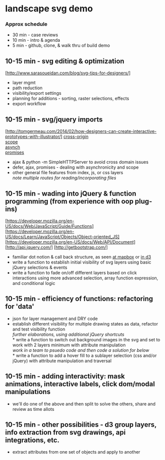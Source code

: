 # landscape svg demo

### Approx schedule  
* 30 min - case reviews  
* 10 min - intro & agenda  
* 5 min - github, clone, & walk thru of build demo  

## 10-15 min - svg editing & optimization  
[http://www.sarasoueidan.com/blog/svg-tips-for-designers/]  
  * layer mgmt      
  * path reduction  
  * visibility/export settings  
  * planning for additions - sorting, raster selections, effects
  * export workflow  
    
## 10-15 min - svg/jquery imports  
[http://tomgermeau.com/2014/02/how-designers-can-create-interactive-prototypes-with-illustrator/] 
[cross-origin](https://developer.mozilla.org/en-US/docs/Web/HTTP/CORS)  
[scope](https://developer.mozilla.org/en-US/docs/Web/JavaScript/Guide/Grammar_and_types#Variable_scope)  
[asynch](https://developer.mozilla.org/en-US/docs/Web/API/XMLHttpRequest/Synchronous_and_Asynchronous_Requests)  
[promises](https://developer.mozilla.org/en-US/docs/Web/JavaScript/Reference/Global_Objects/Promise)  
   * ajax & python -m SimpleHTTPServer to avoid cross domain issues  
   * defer, ajax, promises - dealing with asynchronicity and scope  
   * other general file features from index, js, or css layers  
        *note multiple routes for reading/incorporating files*  
        
## 10-15 min - wading into jQuery & function programming (from experience with oop plug-ins)  
[https://developer.mozilla.org/en-US/docs/Web/JavaScript/Guide/Functions]  
[https://developer.mozilla.org/en-US/docs/Learn/JavaScript/Objects/Object-oriented_JS]  
[https://developer.mozilla.org/en-US/docs/Web/API/Document]  
[http://api.jquery.com/]
[http://getbootstrap.com/]  
   * familiar dot notion & call back structure, as seen [at mapbox](https://www.mapbox.com/mapbox-gl-js/example/toggle-layers/) or [in d3](https://bl.ocks.org/mbostock/3885304)  
   * write a function to establish initial visibility of svg layers using basic jQuery selections & events  
   * write a function to fade on/off different layers based on click interactions using more advanced selection, array function expression, and conditional logic  

## 10-15 min - efficiency of functions: refactoring for 'data'   
   * json for layer management and DRY code  
   * establish different visibility for multiple drawing states as data, refactor and test visibility function  
        *further elaborations, using additional jQuery shortcuts*  
    * write a function to switch out background images in the svg and set to work with 2 layers minimum with attribute manipulation   
        *work in a team to psuedo code and then code a solution for below*  
    * write a function to add a hover fill to a sublayer selection (css and/or jQuery) with attribute manipulation and traversal  
    
## 10-15 min - adding interactivity: mask animations, interactive labels, click dom/modal manipulations   
   * we'll do one of the above and then split to solve the others, share and review as time allots  
    
## 10-15 min - other possibilities - d3 group layers, info extraction from svg drawings, api integrations, etc.  
   * extract attributes from one set of objects and apply to another  
